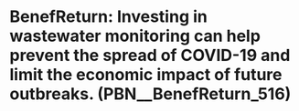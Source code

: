 # BenefReturn: __Investing in wastewater monitoring can help prevent the spread of COVID-19 and limit the economic impact of future outbreaks.__ (PBN__BenefReturn_516)

